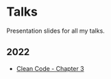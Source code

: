# Talks
Presentation slides for all my talks.

## 2022
- [Clean Code - Chapter 3](https://talks.sidv.dev/2022/clean-code-ch-3)
